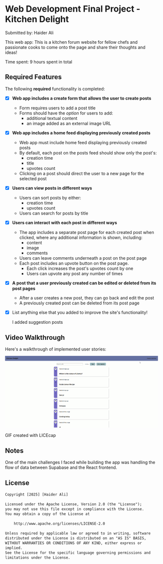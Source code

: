 # Web Development Final Project - Kitchen Delight

Submitted by: Haider Ali

This web app: This is a kitchen forum website for fellow chefs and passionate cooks to come onto the page and share their thoughts and ideas!

Time spent: 9 hours spent in total

## Required Features

The following **required** functionality is completed:

- [x] **Web app includes a create form that allows the user to create posts**
  - Form requires users to add a post title
  - Forms should have the _option_ for users to add:
    - additional textual content
    - an image added as an external image URL
- [x] **Web app includes a home feed displaying previously created posts**
  - Web app must include home feed displaying previously created posts
  - By default, each post on the posts feed should show only the post's:
    - creation time
    - title
    - upvotes count
  - Clicking on a post should direct the user to a new page for the selected post
- [x] **Users can view posts in different ways**
  - Users can sort posts by either:
    - creation time
    - upvotes count
  - Users can search for posts by title
- [x] **Users can interact with each post in different ways**

  - The app includes a separate post page for each created post when clicked, where any additional information is shown, including:
    - content
    - image
    - comments
  - Users can leave comments underneath a post on the post page
  - Each post includes an upvote button on the post page.
    - Each click increases the post's upvotes count by one
    - Users can upvote any post any number of times

- [x] **A post that a user previously created can be edited or deleted from its post pages**
  - After a user creates a new post, they can go back and edit the post
  - A previously created post can be deleted from its post page

* [x] List anything else that you added to improve the site's functionality!

  I added suggestion posts

## Video Walkthrough

Here's a walkthrough of implemented user stories:

![](web102fa.gif)

GIF created with LICEcap

## Notes

One of the main challenges I faced while building the app was handling the flow of data between Supabase and the React frontend.

## License

    Copyright [2025] [Haider Ali]

    Licensed under the Apache License, Version 2.0 (the "License");
    you may not use this file except in compliance with the License.
    You may obtain a copy of the License at

        http://www.apache.org/licenses/LICENSE-2.0

    Unless required by applicable law or agreed to in writing, software
    distributed under the License is distributed on an "AS IS" BASIS,
    WITHOUT WARRANTIES OR CONDITIONS OF ANY KIND, either express or implied.
    See the License for the specific language governing permissions and
    limitations under the License.
